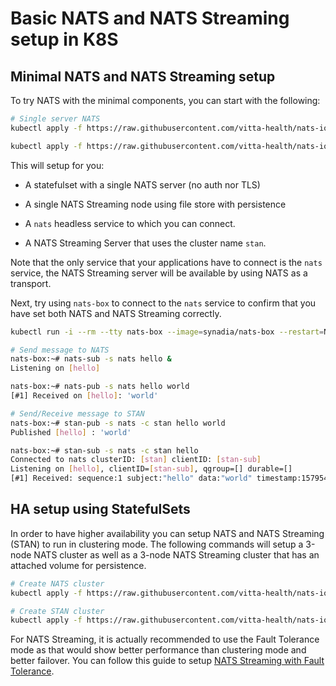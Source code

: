 # Basic NATS and NATS Streaming setup in K8S

## Minimal NATS and NATS Streaming setup

To try NATS with the minimal components, you can start with the following:

```sh
# Single server NATS
kubectl apply -f https://raw.githubusercontent.com/vitta-health/nats-io-k8s/master/nats-server/single-server-nats.yml

kubectl apply -f https://raw.githubusercontent.com/vitta-health/nats-io-k8s/master/nats-streaming-server/single-server-stan.yml
```

This will setup for you:

- A statefulset with a single NATS server (no auth nor TLS)

- A single NATS Streaming node using file store with persistence

- A `nats` headless service to which you can connect.

- A NATS Streaming Server that uses the cluster name `stan`.

Note that the only service that your applications have to connect is
the `nats` service, the NATS Streaming server will be available by
using NATS as a transport.

Next, try using `nats-box` to connect to the `nats` service to confirm
that you have set both NATS and NATS Streaming correctly.

```sh
kubectl run -i --rm --tty nats-box --image=synadia/nats-box --restart=Never

# Send message to NATS
nats-box:~# nats-sub -s nats hello &
Listening on [hello]

nats-box:~# nats-pub -s nats hello world
[#1] Received on [hello]: 'world'

# Send/Receive message to STAN
nats-box:~# stan-pub -s nats -c stan hello world
Published [hello] : 'world'

nats-box:~# stan-sub -s nats -c stan hello
Connected to nats clusterID: [stan] clientID: [stan-sub]
Listening on [hello], clientID=[stan-sub], qgroup=[] durable=[]
[#1] Received: sequence:1 subject:"hello" data:"world" timestamp:1579544643374163630 
```

## HA setup using StatefulSets

In order to have higher availability you can setup NATS and NATS
Streaming (STAN) to run in clustering mode.  The following commands
will setup a 3-node NATS cluster as well as a 3-node NATS Streaming
cluster that has an attached volume for persistence.

```sh
# Create NATS cluster
kubectl apply -f https://raw.githubusercontent.com/vitta-health/nats-io-k8s/master/nats-server/simple-nats.yml

# Create STAN cluster
kubectl apply -f https://raw.githubusercontent.com/vitta-health/nats-io-k8s/master/nats-streaming-server/simple-stan.yml
```

For NATS Streaming, it is actually recommended to use the Fault
Tolerance mode as that would show better performance than clustering
mode and better failover.  You can follow this guide to setup
[NATS Streaming with Fault Tolerance](https://docs.nats.io/nats-on-kubernetes/stan-ft-k8s-aws).
